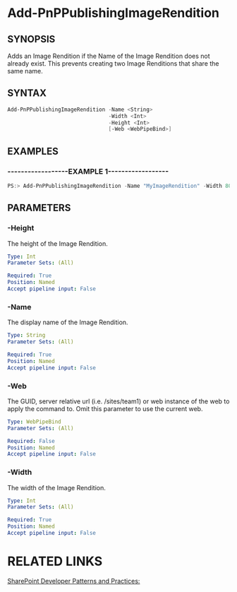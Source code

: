 # Add-PnPPublishingImageRendition

## SYNOPSIS
Adds an Image Rendition if the Name of the Image Rendition does not already exist. This prevents creating two Image Renditions that share the same name.

## SYNTAX 

```powershell
Add-PnPPublishingImageRendition -Name <String>
                                -Width <Int>
                                -Height <Int>
                                [-Web <WebPipeBind>]
```

## EXAMPLES

### ------------------EXAMPLE 1------------------
```powershell
PS:> Add-PnPPublishingImageRendition -Name "MyImageRendition" -Width 800 -Height 600
```



## PARAMETERS

### -Height
The height of the Image Rendition.

```yaml
Type: Int
Parameter Sets: (All)

Required: True
Position: Named
Accept pipeline input: False
```

### -Name
The display name of the Image Rendition.

```yaml
Type: String
Parameter Sets: (All)

Required: True
Position: Named
Accept pipeline input: False
```

### -Web
The GUID, server relative url (i.e. /sites/team1) or web instance of the web to apply the command to. Omit this parameter to use the current web.

```yaml
Type: WebPipeBind
Parameter Sets: (All)

Required: False
Position: Named
Accept pipeline input: False
```

### -Width
The width of the Image Rendition.

```yaml
Type: Int
Parameter Sets: (All)

Required: True
Position: Named
Accept pipeline input: False
```

# RELATED LINKS

[SharePoint Developer Patterns and Practices:](http://aka.ms/sppnp)